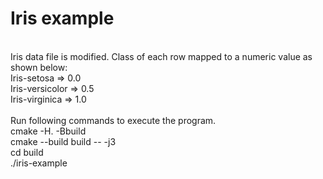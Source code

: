 # Iris example

<br />
Iris data file is modified. Class of each row mapped to a numeric value as shown below:

<br />
Iris-setosa => 0.0
<br />
Iris-versicolor => 0.5
<br />
Iris-virginica => 1.0

<br />
<br />
Run following commands to execute the program.

<br />
cmake -H. -Bbuild
<br />
cmake --build build -- -j3
<br />
cd build
<br />
./iris-example
